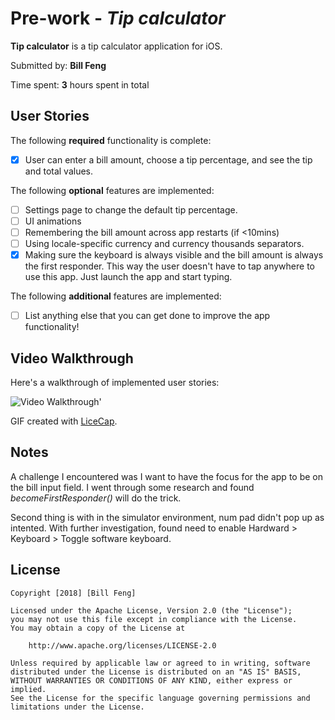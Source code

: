 # Pre-work - *Tip calculator*

**Tip calculator** is a tip calculator application for iOS.

Submitted by: **Bill Feng**

Time spent: **3** hours spent in total

## User Stories

The following **required** functionality is complete:

* [X] User can enter a bill amount, choose a tip percentage, and see the tip and total values.

The following **optional** features are implemented:
* [ ] Settings page to change the default tip percentage.
* [ ] UI animations
* [ ] Remembering the bill amount across app restarts (if <10mins)
* [ ] Using locale-specific currency and currency thousands separators.
* [x] Making sure the keyboard is always visible and the bill amount is always the first responder. This way the user doesn't have to tap anywhere to use this app. Just launch the app and start typing.

The following **additional** features are implemented:

- [ ] List anything else that you can get done to improve the app functionality!

## Video Walkthrough 

Here's a walkthrough of implemented user stories:

<img src='https://imgur.com/hiLqc7u.gif' title='Video Walkthrough' width='' alt='Video Walkthrough' />' 

GIF created with [LiceCap](http://www.cockos.com/licecap/).

## Notes

A challenge I encountered was I want to have the focus for the app to be on the bill input field. I went through some research and found _becomeFirstResponder()_ will do the trick. 

Second thing is with in the simulator environment, num pad didn't pop up as intented. With further investigation, found need to enable Hardward > Keyboard > Toggle software keyboard.  

## License

    Copyright [2018] [Bill Feng]

    Licensed under the Apache License, Version 2.0 (the "License");
    you may not use this file except in compliance with the License.
    You may obtain a copy of the License at

        http://www.apache.org/licenses/LICENSE-2.0

    Unless required by applicable law or agreed to in writing, software
    distributed under the License is distributed on an "AS IS" BASIS,
    WITHOUT WARRANTIES OR CONDITIONS OF ANY KIND, either express or implied.
    See the License for the specific language governing permissions and
    limitations under the License.

